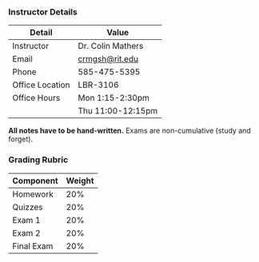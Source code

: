 ### Instructor Details
| Detail | Value |
| ---- | ---- |
| Instructor | Dr. Colin Mathers |
| Email | crmgsh@rit.edu |
| Phone | 585-475-5395 |
| Office Location | LBR-3106 |
| Office Hours | Mon 1:15-2:30pm |
|  | Thu 11:00-12:15pm |
**All notes have to be hand-written.**
Exams are non-cumulative (study and forget).
### Grading Rubric
| Component | Weight |
| ---- | ---- |
| Homework | 20% |
| Quizzes | 20% |
| Exam 1 | 20% |
| Exam 2 | 20% |
| Final Exam | 20% |
